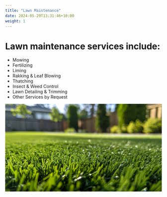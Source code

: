 ```yaml
---
title: "Lawn Maintenance"
date: 2024-05-20T13:31:46+10:00
weight: 1
---
```


# Lawn maintenance services include: 

- Mowing
- Fertilizing
- Liming
- Rakking & Leaf Blowing
- Thatching
- Insect & Weed Control
- Lawn Detailing & Trimming
- Other Services by Request 

![Accounting Services](/images/StockCake-FreshDewyGrass.jpg)